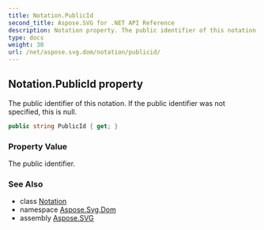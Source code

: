 ```yaml
---
title: Notation.PublicId
second_title: Aspose.SVG for .NET API Reference
description: Notation property. The public identifier of this notation. If the public identifier was not specified this is null
type: docs
weight: 30
url: /net/aspose.svg.dom/notation/publicid/
---
```

## Notation.PublicId property

The public identifier of this notation. If the public identifier was not specified, this is null.

```csharp
public string PublicId { get; }
```

### Property Value

The public identifier.

### See Also

* class [Notation](../)
* namespace [Aspose.Svg.Dom](../../notation/)
* assembly [Aspose.SVG](../../../)
